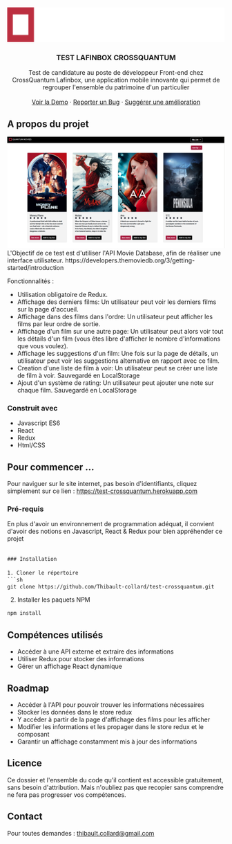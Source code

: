 
<br />
<p align="center">
  <a href="https://github.com/Thibault-collard/test-crossquantum">
    <img src="./client/src/QuantumMovies.png" alt="Logo" height="80">
  </a>

  <h3 align="center"> TEST LAFINBOX CROSSQUANTUM</h3>

  <p align="center">
    Test de candidature au poste de développeur Front-end chez CrossQuantum Lafinbox, une application mobile innovante qui permet de regrouper l'ensemble du patrimoine d'un particulier 
		<br />
    <br />
    <a href="https://test-crossquantum.herokuapp.com/">Voir la Demo</a>
    ·
    <a href="https://github.com/Thibault-collard/test-crossquantum/issues">Reporter un Bug</a>
    ·
    <a href="https://github.com/Thibault-collard/test-crossquantum/issues">Suggérer une amélioration</a>
  </p>
</p>

<!-- ABOUT THE PROJECT -->
## A propos du projet

<img src="./client/src/crossquantum-homepage.png" alt="Logo">
L'Objectif de ce test est d'utiliser l'API Movie Database, afin de réaliser une interface utilisateur. 
https://developers.themoviedb.org/3/getting-started/introduction 

Fonctionnalités : 
- Utilisation obligatoire de Redux. 
- Affichage des derniers films: Un utilisateur peut voir les derniers films sur la page d'accueil. 
- Affichage dans des films dans l'ordre: Un utilisateur peut afficher les films par leur ordre de sortie. 
- Affichage d'un film sur une autre page: Un utilisateur peut alors voir tout les détails d'un film (vous êtes libre d'afficher le nombre d'informations que vous voulez). 
- Affichage les suggestions d'un film: Une fois sur la page de détails, un utilisateur peut voir les suggestions alternative en rapport avec ce film. 
- Creation d'une liste de film à voir: Un utilisateur peut se créer une liste de film à voir. Sauvegardé en LocalStorage 
- Ajout d'un système de rating: Un utilisateur peut ajouter une note sur chaque film. Sauvegardé en LocalStorage


### Construit avec

* Javascript ES6
* React
* Redux
* Html/CSS

<!-- GETTING STARTED -->
## Pour commencer ...

Pour naviguer sur le site internet, pas besoin d'identifiants, cliquez simplement sur ce lien : https://test-crossquantum.herokuapp.com

### Pré-requis

En plus d'avoir un environnement de programmation adéquat, il convient d'avoir des notions en Javascript, React & Redux pour bien appréhender ce projet

```

### Installation

1. Cloner le répertoire
```sh
git clone https://github.com/Thibault-collard/test-crossquantum.git
```
2. Installer les paquets NPM
```sh
npm install
```

<!-- USAGE EXAMPLES -->
## Compétences utilisés

- Accéder à une API externe et extraire des informations
- Utiliser Redux pour stocker des informations
- Gérer un affichage React dynamique 

<!-- ROADMAP -->
## Roadmap

- Accéder à l'API pour pouvoir trouver les informations nécessaires
- Stocker les données dans le store redux
- Y accéder à partir de la page d'affichage des films pour les afficher
- Modifier les informations et les propager dans le store redux et le composant
- Garantir un affichage constamment mis à jour des informations

<!-- LICENSE -->
## Licence

Ce dossier et l'ensemble du code qu'il contient est accessible gratuitement, sans besoin d'attribution.
Mais n'oubliez pas que recopier sans comprendre ne fera pas progresser vos compétences.

<!-- CONTACT -->
## Contact

Pour toutes demandes : thibault.collard@gmail.com


